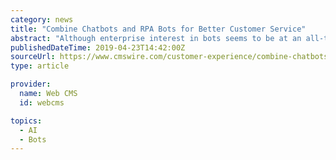 ```yaml
---
category: news
title: "Combine Chatbots and RPA Bots for Better Customer Service"
abstract: "Although enterprise interest in bots seems to be at an all-time high, Gartner reports that 68% of customer service leaders believe bots and virtual assistants will become even more important in the next two years. As bots are called upon to perform a ..."
publishedDateTime: 2019-04-23T14:42:00Z
sourceUrl: https://www.cmswire.com/customer-experience/combine-chatbots-and-rpa-bots-for-better-customer-service/
type: article

provider:
  name: Web CMS
  id: webcms

topics:
  - AI
  - Bots
---
```

